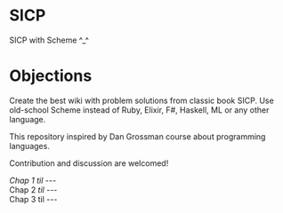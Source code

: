 # SICP
SICP with Scheme ^_^

# Objections

Create the best wiki with problem solutions from classic book SICP. Use old-school Scheme instead of Ruby, Elixir, F#, Haskell, ML or any other language.

This repository inspired by Dan Grossman course about programming languages.

Contribution and discussion are welcomed!

<i>Chap 1 til ---</i><br />
Chap 2 <i>til ---</i><br />
Chap 3 til ---<br />

